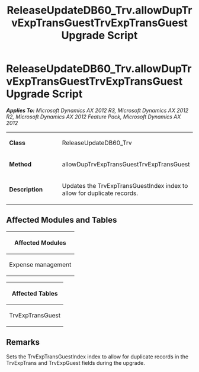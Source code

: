 ﻿---
title: ReleaseUpdateDB60_Trv.allowDupTrvExpTransGuestTrvExpTransGuest Upgrade Script
TOCTitle: ReleaseUpdateDB60_Trv.allowDupTrvExpTransGuestTrvExpTransGuest Upgrade Script
ms:assetid: 5a4ab6f5-5eff-4b54-80c1-5fd4076bace7
ms:mtpsurl: https://msdn.microsoft.com/en-us/library/JJ736282(v=AX.60)
ms:contentKeyID: 49708457
ms.date: 05/18/2015
mtps_version: v=AX.60
---

# ReleaseUpdateDB60\_Trv.allowDupTrvExpTransGuestTrvExpTransGuest Upgrade Script 


_**Applies To:** Microsoft Dynamics AX 2012 R3, Microsoft Dynamics AX 2012 R2, Microsoft Dynamics AX 2012 Feature Pack, Microsoft Dynamics AX 2012_

<table>
<colgroup>
<col style="width: 50%" />
<col style="width: 50%" />
</colgroup>
<tbody>
<tr class="odd">
<td><p><strong>Class</strong></p></td>
<td><p>ReleaseUpdateDB60_Trv</p></td>
</tr>
<tr class="even">
<td><p><strong>Method</strong></p></td>
<td><p>allowDupTrvExpTransGuestTrvExpTransGuest</p></td>
</tr>
<tr class="odd">
<td><p><strong>Description</strong></p></td>
<td><p>Updates the TrvExpTransGuestIndex index to allow for duplicate records.</p></td>
</tr>
</tbody>
</table>


## Affected Modules and Tables

<table>
<colgroup>
<col style="width: 100%" />
</colgroup>
<thead>
<tr class="header">
<th><p>Affected Modules</p></th>
</tr>
</thead>
<tbody>
<tr class="odd">
<td><p>Expense management</p></td>
</tr>
</tbody>
</table>


<table>
<colgroup>
<col style="width: 100%" />
</colgroup>
<thead>
<tr class="header">
<th><p>Affected Tables</p></th>
</tr>
</thead>
<tbody>
<tr class="odd">
<td><p>TrvExpTransGuest</p></td>
</tr>
</tbody>
</table>


## Remarks

Sets the TrvExpTransGuestIndex index to allow for duplicate records in the TrvExpTrans and TrvExpGuest fields during the upgrade.

  


